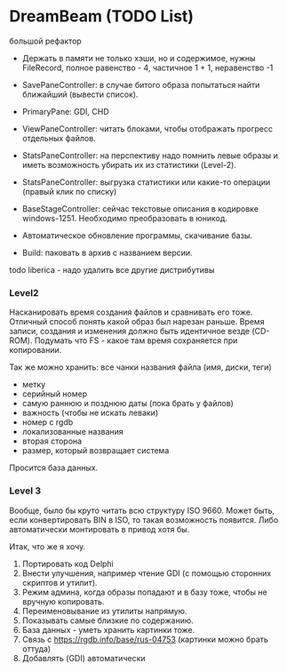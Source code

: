 DreamBeam (TODO List)
=====================

большой рефактор
- Держать в памяти не только хэши, но и содержимое, нужны FileRecord, полное равенство - 4, частичное 1 + 1, неравенство -1
- SavePaneController: в случае битого образа попытаться найти ближайший (вывести список).

- PrimaryPane: GDI, CHD

- ViewPaneController: читать блоками, чтобы отображать прогресс отдельных файлов.

- StatsPaneController: на перспективу надо помнить левые образы и иметь возможность убирать их из статистики (Level-2).
- StatsPaneController: выгрузка статистики или какие-то операции (правый клик по списку)

- BaseStageController: сейчас текстовые описания в кодировке windows-1251. Необходимо преобразовать в юникод.

- Автоматическое обновление программы, скачивание базы.
- Build: паковать в архив с названием версии.

todo liberica - надо удалить все другие дистрибутивы

### Level2

Насканировать время создания файлов и сравнивать его тоже.
Отличный способ понять какой образ был нарезан раньше.
Время записи, создания и изменения должно быть идентичное везде (CD-ROM). Подумать что FS - какое там время сохраняется при копировании.

Так же можно хранить: все чанки названия файла (имя, диски, теги)
- метку
- серийный номер
- самую раннюю и позднюю даты (пока брать у файлов)
- важность (чтобы не искать леваки)
- номер с rgdb
- локализованные названия
- вторая сторона
- размер, который возвращает система

Просится база данных.

### Level 3

Вообще, было бы круто читать всю структуру ISO 9660. Может быть, если конвертировать BIN в ISO, то такая возможность появится.
Либо автоматически монтировать в привод хотя бы.


Итак, что же я хочу.
1. Портировать код Delphi
2. Внести улучшения, например чтение GDI (с помощью сторонних скриптов и утилит).
3. Режим админа, когда образы попадают и в базу тоже, чтобы не вручную копировать.
4. Переименовывание из утилиты напрямую.
5. Показывать самые близкие по содержанию.
6. База данных - уметь хранить картинки тоже.
7. Связь с https://rgdb.info/base/rus-04753 (картинки можно брать оттуда)
8. Добавлять (GDI) автоматически 
